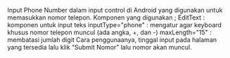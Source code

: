 Input Phone Number dalam input control di Android yang digunakan untuk
memasukkan nomor telepon.
Komponen yang digunakan ; EditText : komponen untuk input teks
inputType="phone" : mengatur agar keyboard khusus nomor telepon muncul (ada
angka, +, dan -)
maxLength="15" : membatasi jumlah digit
Cara penggunaanya, tinggal input pada halaman yang tersedia lalu klik “Submit
Nomor” lalu nomor akan muncul.

